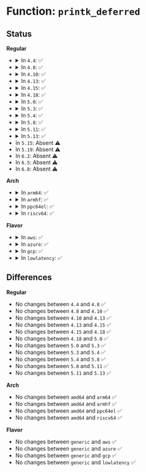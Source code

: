 # Function: <code>printk_deferred</code>

## Status
<b>Regular</b>
<ul>
<li>
<details>
<summary>In <code>4.4</code>: ✅</summary>

```c
int printk_deferred(const char *fmt, void (anon));
```

**Collision:** Unique Global

**Inline:** No

**Transformation:** False

**Instances:**

```
In kernel/printk/printk.c (ffffffff8118bd88)
Location: kernel/printk/printk.c:2751
Inline: False
Direct callers:
  - kernel/sched/core.c:select_fallback_rq
  - kernel/sched/rt.c:update_curr_rt
  - kernel/sched/deadline.c:replenish_dl_entity
  - kernel/time/clockevents.c:clockevents_program_min_delta
  - kernel/time/clockevents.c:clockevents_program_min_delta
```
**Symbols:**

```
ffffffff8118bd88-ffffffff8118be26: printk_deferred (STB_GLOBAL)
```
</details>
</li>
<li>
<details>
<summary>In <code>4.8</code>: ✅</summary>

```c
int printk_deferred(const char *fmt, void (anon));
```

**Collision:** Unique Global

**Inline:** No

**Transformation:** False

**Instances:**

```
In kernel/printk/printk.c (ffffffff8119ead5)
Location: kernel/printk/printk.c:2893
Inline: False
Direct callers:
  - kernel/sched/core.c:select_fallback_rq
  - kernel/sched/fair.c:enqueue_entity
  - kernel/sched/rt.c:update_curr_rt
  - kernel/sched/deadline.c:replenish_dl_entity
  - kernel/printk/nmi.c:printk_nmi_flush_line
  - kernel/time/clockevents.c:clockevents_program_min_delta
  - kernel/time/clockevents.c:clockevents_program_min_delta
```
**Symbols:**

```
ffffffff8119ead5-ffffffff8119eb73: printk_deferred (STB_GLOBAL)
```
</details>
</li>
<li>
<details>
<summary>In <code>4.10</code>: ✅</summary>

```c
int printk_deferred(const char *fmt, void (anon));
```

**Collision:** Unique Global

**Inline:** No

**Transformation:** False

**Instances:**

```
In kernel/printk/printk.c (ffffffff811ae538)
Location: kernel/printk/printk.c:2725
Inline: False
Direct callers:
  - arch/x86/kernel/dumpstack_64.c:get_stack_info
  - arch/x86/kernel/unwind_frame.c:unwind_next_frame
  - arch/x86/kernel/unwind_frame.c:unwind_next_frame
  - kernel/sched/core.c:select_fallback_rq
  - kernel/sched/fair.c:enqueue_entity
  - kernel/sched/rt.c:update_curr_rt
  - kernel/sched/deadline.c:replenish_dl_entity
  - kernel/printk/nmi.c:printk_nmi_flush_line
  - kernel/time/clockevents.c:clockevents_program_min_delta
  - kernel/time/clockevents.c:clockevents_program_min_delta
  - kernel/time/timekeeping_debug.c:tk_debug_account_sleep_time
```
**Symbols:**

```
ffffffff811ae538-ffffffff811ae5d6: printk_deferred (STB_GLOBAL)
```
</details>
</li>
<li>
<details>
<summary>In <code>4.13</code>: ✅</summary>

```c
int printk_deferred(const char *fmt, void (anon));
```

**Collision:** Unique Global

**Inline:** No

**Transformation:** False

**Instances:**

```
In kernel/printk/printk.c (ffffffff810e4b15)
Location: kernel/printk/printk.c:2737
Inline: False
Direct callers:
  - arch/x86/kernel/dumpstack_64.c:get_stack_info
  - arch/x86/kernel/unwind_frame.c:unwind_dump
  - arch/x86/kernel/unwind_frame.c:unwind_dump
  - arch/x86/kernel/unwind_frame.c:unwind_dump
  - kernel/sched/core.c:select_fallback_rq
  - kernel/sched/fair.c:enqueue_entity
  - kernel/sched/rt.c:update_curr_rt
  - kernel/sched/deadline.c:replenish_dl_entity
  - kernel/printk/printk_safe.c:__printk_safe_flush
  - kernel/printk/printk_safe.c:__printk_safe_flush
  - kernel/printk/printk_safe.c:__printk_safe_flush
  - kernel/printk/printk_safe.c:__printk_safe_flush
  - kernel/printk/printk_safe.c:__printk_safe_flush
  - kernel/printk/printk_safe.c:__printk_safe_flush
  - kernel/time/clockevents.c:clockevents_program_min_delta
  - kernel/time/clockevents.c:clockevents_program_min_delta
  - kernel/time/timekeeping_debug.c:tk_debug_account_sleep_time
```
**Symbols:**

```
ffffffff810e4b15-ffffffff810e4b83: printk_deferred (STB_GLOBAL)
```
</details>
</li>
<li>
<details>
<summary>In <code>4.15</code>: ✅</summary>

```c
int printk_deferred(const char *fmt, void (anon));
```

**Collision:** Unique Global

**Inline:** No

**Transformation:** False

**Instances:**

```
In kernel/printk/printk.c (ffffffff810ecdb4)
Location: kernel/printk/printk.c:2731
Inline: False
Direct callers:
  - arch/x86/kernel/dumpstack_64.c:get_stack_info
  - arch/x86/kernel/unwind_frame.c:unwind_dump
  - arch/x86/kernel/unwind_frame.c:unwind_dump
  - arch/x86/kernel/unwind_frame.c:unwind_dump
  - kernel/sched/core.c:select_fallback_rq
  - kernel/sched/fair.c:enqueue_entity
  - kernel/sched/rt.c:update_curr_rt
  - kernel/sched/deadline.c:replenish_dl_entity
  - kernel/power/main.c:__pm_pr_dbg
  - kernel/printk/printk_safe.c:__printk_safe_flush
  - kernel/printk/printk_safe.c:__printk_safe_flush
  - kernel/printk/printk_safe.c:__printk_safe_flush
  - kernel/printk/printk_safe.c:__printk_safe_flush
  - kernel/printk/printk_safe.c:__printk_safe_flush
  - kernel/printk/printk_safe.c:__printk_safe_flush
  - kernel/time/clockevents.c:clockevents_program_min_delta
  - kernel/time/clockevents.c:clockevents_program_min_delta
```
**Symbols:**

```
ffffffff810ecdb4-ffffffff810ece22: printk_deferred (STB_GLOBAL)
```
</details>
</li>
<li>
<details>
<summary>In <code>4.18</code>: ✅</summary>

```c
int printk_deferred(const char *fmt, void (anon));
```

**Collision:** Unique Global

**Inline:** No

**Transformation:** False

**Instances:**

```
In kernel/printk/printk.c (ffffffff810f50a6)
Location: kernel/printk/printk.c:2908
Inline: False
Direct callers:
  - arch/x86/kernel/dumpstack_64.c:get_stack_info
  - arch/x86/kernel/unwind_frame.c:unwind_dump
  - arch/x86/kernel/unwind_frame.c:unwind_dump
  - arch/x86/kernel/unwind_frame.c:unwind_dump
  - kernel/sched/core.c:select_fallback_rq
  - kernel/sched/fair.c:enqueue_entity
  - kernel/sched/rt.c:update_curr_rt
  - kernel/sched/deadline.c:replenish_dl_entity
  - kernel/power/main.c:__pm_pr_dbg
  - kernel/printk/printk_safe.c:__printk_safe_flush
  - kernel/printk/printk_safe.c:__printk_safe_flush
  - kernel/printk/printk_safe.c:__printk_safe_flush
  - kernel/printk/printk_safe.c:__printk_safe_flush
  - kernel/printk/printk_safe.c:__printk_safe_flush
  - kernel/printk/printk_safe.c:__printk_safe_flush
```
**Symbols:**

```
ffffffff810f50a6-ffffffff810f5115: printk_deferred (STB_GLOBAL)
```
</details>
</li>
<li>
<details>
<summary>In <code>5.0</code>: ✅</summary>

```c
int printk_deferred(const char *fmt, void (anon));
```

**Collision:** Unique Global

**Inline:** No

**Transformation:** False

**Instances:**

```
In kernel/printk/printk.c (ffffffff81100861)
Location: kernel/printk/printk.c:2920
Inline: False
Direct callers:
  - arch/x86/kernel/dumpstack_64.c:get_stack_info
  - arch/x86/kernel/unwind_frame.c:unwind_dump
  - arch/x86/kernel/unwind_frame.c:unwind_dump
  - arch/x86/kernel/unwind_frame.c:unwind_dump
  - kernel/sched/core.c:select_fallback_rq
  - kernel/sched/fair.c:enqueue_entity
  - kernel/sched/rt.c:update_curr_rt
  - kernel/sched/deadline.c:replenish_dl_entity
  - kernel/sched/psi.c:psi_task_change
  - kernel/sched/psi.c:psi_task_change
  - kernel/power/main.c:__pm_pr_dbg
  - kernel/printk/printk_safe.c:__printk_safe_flush
  - kernel/printk/printk_safe.c:__printk_safe_flush
  - kernel/printk/printk_safe.c:__printk_safe_flush
  - kernel/printk/printk_safe.c:__printk_safe_flush
  - kernel/printk/printk_safe.c:__printk_safe_flush
  - kernel/printk/printk_safe.c:__printk_safe_flush
```
**Symbols:**

```
ffffffff81100861-ffffffff811008d0: printk_deferred (STB_GLOBAL)
```
</details>
</li>
<li>
<details>
<summary>In <code>5.3</code>: ✅</summary>

```c
int printk_deferred(const char *fmt, void (anon));
```

**Collision:** Unique Global

**Inline:** No

**Transformation:** False

**Instances:**

```
In kernel/printk/printk.c (ffffffff81109042)
Location: kernel/printk/printk.c:2985
Inline: False
Direct callers:
  - arch/x86/kernel/dumpstack_64.c:get_stack_info
  - arch/x86/kernel/unwind_frame.c:unwind_dump
  - arch/x86/kernel/unwind_frame.c:unwind_dump
  - arch/x86/kernel/unwind_frame.c:unwind_dump
  - kernel/sched/core.c:select_fallback_rq
  - kernel/sched/fair.c:enqueue_entity
  - kernel/sched/rt.c:update_curr_rt
  - kernel/sched/deadline.c:replenish_dl_entity
  - kernel/sched/psi.c:psi_task_change
  - kernel/sched/psi.c:psi_task_change
  - kernel/power/main.c:__pm_pr_dbg
  - kernel/printk/printk_safe.c:__printk_safe_flush
  - kernel/printk/printk_safe.c:__printk_safe_flush
  - kernel/printk/printk_safe.c:__printk_safe_flush
  - kernel/printk/printk_safe.c:__printk_safe_flush
  - kernel/printk/printk_safe.c:__printk_safe_flush
  - kernel/printk/printk_safe.c:__printk_safe_flush
  - kernel/time/clockevents.c:clockevents_program_min_delta
  - kernel/time/clockevents.c:clockevents_program_min_delta
```
**Symbols:**

```
ffffffff81109042-ffffffff811090b1: printk_deferred (STB_GLOBAL)
```
</details>
</li>
<li>
<details>
<summary>In <code>5.4</code>: ✅</summary>

```c
int printk_deferred(const char *fmt, void (anon));
```

**Collision:** Unique Global

**Inline:** No

**Transformation:** False

**Instances:**

```
In kernel/printk/printk.c (ffffffff81115424)
Location: kernel/printk/printk.c:2995
Inline: False
Direct callers:
  - arch/x86/kernel/dumpstack_64.c:get_stack_info
  - arch/x86/kernel/unwind_frame.c:unwind_dump
  - arch/x86/kernel/unwind_frame.c:unwind_dump
  - arch/x86/kernel/unwind_frame.c:unwind_dump
  - kernel/sched/core.c:select_fallback_rq
  - kernel/sched/fair.c:enqueue_entity
  - kernel/sched/rt.c:update_curr_rt
  - kernel/sched/deadline.c:replenish_dl_entity
  - kernel/sched/psi.c:psi_task_change
  - kernel/sched/psi.c:psi_task_change
  - kernel/power/main.c:__pm_pr_dbg
  - kernel/printk/printk_safe.c:__printk_safe_flush
  - kernel/printk/printk_safe.c:__printk_safe_flush
  - kernel/printk/printk_safe.c:__printk_safe_flush
  - kernel/printk/printk_safe.c:__printk_safe_flush
  - kernel/printk/printk_safe.c:__printk_safe_flush
  - kernel/printk/printk_safe.c:__printk_safe_flush
  - kernel/time/clockevents.c:clockevents_program_min_delta
  - kernel/time/clockevents.c:clockevents_program_min_delta
```
**Symbols:**

```
ffffffff81115424-ffffffff81115493: printk_deferred (STB_GLOBAL)
```
</details>
</li>
<li>
<details>
<summary>In <code>5.8</code>: ✅</summary>

```c
int printk_deferred(const char *fmt, void (anon));
```

**Collision:** Unique Global

**Inline:** No

**Transformation:** False

**Instances:**

```
In kernel/printk/printk.c (ffffffff81120de0)
Location: kernel/printk/printk.c:3063
Inline: False
Direct callers:
  - arch/x86/kernel/dumpstack_64.c:get_stack_info
  - arch/x86/kernel/i8259.c:mask_and_ack_8259A
  - arch/x86/kernel/unwind_frame.c:unwind_dump
  - arch/x86/kernel/unwind_frame.c:unwind_dump
  - arch/x86/kernel/unwind_frame.c:unwind_dump
  - kernel/sched/core.c:select_fallback_rq
  - kernel/sched/fair.c:enqueue_entity
  - kernel/sched/rt.c:update_curr_rt
  - kernel/sched/deadline.c:replenish_dl_entity
  - kernel/sched/psi.c:psi_flags_change
  - kernel/sched/psi.c:psi_group_change
  - kernel/power/main.c:__pm_pr_dbg
  - kernel/printk/printk_safe.c:__printk_safe_flush
  - kernel/printk/printk_safe.c:printk_safe_flush_line
  - kernel/time/clockevents.c:clockevents_program_min_delta
  - kernel/time/clockevents.c:clockevents_program_min_delta
  - drivers/char/random.c:get_random_bytes
```
**Symbols:**

```
ffffffff81120de0-ffffffff81120e4f: printk_deferred (STB_GLOBAL)
```
</details>
</li>
<li>
<details>
<summary>In <code>5.11</code>: ✅</summary>

```c
int printk_deferred(const char *fmt, void (anon));
```

**Collision:** Unique Global

**Inline:** No

**Transformation:** False

**Instances:**

```
In kernel/printk/printk.c (ffffffff81be13ec)
Location: kernel/printk/printk.c:3142
Inline: False
Direct callers:
  - arch/x86/kernel/dumpstack_64.c:get_stack_info
  - arch/x86/kernel/i8259.c:mask_and_ack_8259A
  - arch/x86/kernel/unwind_frame.c:unwind_dump
  - arch/x86/kernel/unwind_frame.c:unwind_dump
  - arch/x86/kernel/unwind_frame.c:unwind_dump
  - kernel/sched/core.c:select_fallback_rq
  - kernel/sched/fair.c:enqueue_entity
  - kernel/sched/rt.c:update_curr_rt
  - kernel/sched/deadline.c:replenish_dl_entity
  - kernel/sched/psi.c:psi_flags_change
  - kernel/sched/psi.c:psi_group_change
  - kernel/power/main.c:__pm_pr_dbg
  - kernel/printk/printk_safe.c:__printk_safe_flush
  - kernel/printk/printk_safe.c:printk_safe_flush_line
  - kernel/time/clockevents.c:clockevents_program_min_delta
  - kernel/time/clockevents.c:clockevents_program_min_delta
  - drivers/char/random.c:get_random_bytes
```
**Symbols:**

```
ffffffff81be13ec-ffffffff81be145b: printk_deferred (STB_GLOBAL)
```
</details>
</li>
<li>
<details>
<summary>In <code>5.13</code>: ✅</summary>

```c
int printk_deferred(const char *fmt, void (anon));
```

**Collision:** Unique Global

**Inline:** No

**Transformation:** False

**Instances:**

```
In kernel/printk/printk.c (ffffffff81bd3470)
Location: kernel/printk/printk.c:3206
Inline: False
Direct callers:
  - arch/x86/kernel/dumpstack_64.c:get_stack_info
  - arch/x86/kernel/i8259.c:mask_and_ack_8259A
  - arch/x86/kernel/unwind_frame.c:unwind_dump
  - arch/x86/kernel/unwind_frame.c:unwind_dump
  - arch/x86/kernel/unwind_frame.c:unwind_dump
  - kernel/sched/core.c:select_fallback_rq
  - kernel/sched/fair.c:enqueue_entity
  - kernel/sched/rt.c:update_curr_rt
  - kernel/sched/deadline.c:replenish_dl_entity
  - kernel/sched/psi.c:psi_flags_change
  - kernel/sched/psi.c:psi_group_change
  - kernel/power/main.c:__pm_pr_dbg
  - kernel/printk/printk_safe.c:__printk_safe_flush
  - kernel/printk/printk_safe.c:printk_safe_flush_line
  - kernel/time/clockevents.c:clockevents_program_min_delta
  - kernel/time/clockevents.c:clockevents_program_min_delta
  - drivers/char/random.c:get_random_bytes
```
**Symbols:**

```
ffffffff81bd3470-ffffffff81bd34df: printk_deferred (STB_GLOBAL)
```
</details>
</li>
<li>
In <code>5.15</code>: Absent ⚠️
</li>
<li>
In <code>5.19</code>: Absent ⚠️
</li>
<li>
In <code>6.2</code>: Absent ⚠️
</li>
<li>
In <code>6.5</code>: Absent ⚠️
</li>
<li>
In <code>6.8</code>: Absent ⚠️
</li>
</ul>
<b>Arch</b>
<ul>
<li>
<details>
<summary>In <code>arm64</code>: ✅</summary>

```c
int printk_deferred(const char *fmt, void (anon));
```

**Collision:** Unique Global

**Inline:** No

**Transformation:** False

**Instances:**

```
In kernel/printk/printk.c (ffff8000101768a8)
Location: kernel/printk/printk.c:2995
Inline: False
Direct callers:
  - kernel/sched/core.c:select_fallback_rq
  - kernel/sched/fair.c:enqueue_entity
  - kernel/sched/rt.c:update_curr_rt
  - kernel/sched/deadline.c:replenish_dl_entity
  - kernel/sched/psi.c:psi_task_change
  - kernel/sched/psi.c:psi_task_change
  - kernel/power/main.c:__pm_pr_dbg
  - kernel/printk/printk_safe.c:__printk_safe_flush
  - kernel/printk/printk_safe.c:__printk_safe_flush
  - kernel/printk/printk_safe.c:__printk_safe_flush
  - kernel/printk/printk_safe.c:__printk_safe_flush
  - kernel/printk/printk_safe.c:__printk_safe_flush
  - kernel/printk/printk_safe.c:__printk_safe_flush
```
**Symbols:**

```
ffff8000101768a8-ffff800010176934: printk_deferred (STB_GLOBAL)
```
</details>
</li>
<li>
<details>
<summary>In <code>armhf</code>: ✅</summary>

```c
int printk_deferred(const char *fmt, void (anon));
```

**Collision:** Unique Global

**Inline:** No

**Transformation:** False

**Instances:**

```
In kernel/printk/printk.c (c03c872c)
Location: kernel/printk/printk.c:2995
Inline: False
Direct callers:
  - kernel/sched/fair.c:enqueue_entity
  - kernel/sched/rt.c:update_curr_rt
  - kernel/sched/deadline.c:replenish_dl_entity
  - kernel/sched/psi.c:psi_task_change
  - kernel/sched/psi.c:psi_task_change
  - kernel/power/main.c:__pm_pr_dbg
  - kernel/printk/printk_safe.c:__printk_safe_flush
  - kernel/printk/printk_safe.c:__printk_safe_flush
  - kernel/printk/printk_safe.c:__printk_safe_flush
  - kernel/printk/printk_safe.c:__printk_safe_flush
  - kernel/printk/printk_safe.c:__printk_safe_flush
  - kernel/printk/printk_safe.c:__printk_safe_flush
```
**Symbols:**

```
c03c872c-c03c8790: printk_deferred (STB_GLOBAL)
```
</details>
</li>
<li>
<details>
<summary>In <code>ppc64el</code>: ✅</summary>

```c
int printk_deferred(const char *fmt, void (anon));
```

**Collision:** Unique Global

**Inline:** No

**Transformation:** False

**Instances:**

```
In kernel/printk/printk.c (c0000000001d00c8)
Location: kernel/printk/printk.c:2995
Inline: False
Direct callers:
  - kernel/sched/core.c:select_fallback_rq
  - kernel/sched/fair.c:enqueue_entity
  - kernel/sched/rt.c:update_curr_rt
  - kernel/sched/deadline.c:replenish_dl_entity
  - kernel/sched/psi.c:psi_task_change
  - kernel/sched/psi.c:psi_task_change
  - kernel/power/main.c:__pm_pr_dbg
  - kernel/printk/printk_safe.c:__printk_safe_flush
  - kernel/printk/printk_safe.c:__printk_safe_flush
  - kernel/printk/printk_safe.c:__printk_safe_flush
  - kernel/printk/printk_safe.c:__printk_safe_flush
  - kernel/printk/printk_safe.c:__printk_safe_flush
  - kernel/printk/printk_safe.c:__printk_safe_flush
```
**Symbols:**

```
c0000000001d00c8-c0000000001d0118: printk_deferred (STB_GLOBAL)
```
</details>
</li>
<li>
<details>
<summary>In <code>riscv64</code>: ✅</summary>

```c
int printk_deferred(const char *fmt, void (anon));
```

**Collision:** Unique Global

**Inline:** No

**Transformation:** False

**Instances:**

```
In kernel/printk/printk.c (ffffffe000111b28)
Location: kernel/printk/printk.c:2995
Inline: False
Direct callers:
  - kernel/sched/core.c:wake_up_new_task
  - kernel/sched/core.c:try_to_wake_up
  - kernel/sched/fair.c:enqueue_entity
  - kernel/sched/rt.c:update_curr_rt
  - kernel/sched/deadline.c:replenish_dl_entity
  - kernel/sched/psi.c:psi_task_change
  - kernel/sched/psi.c:psi_task_change
  - kernel/printk/printk_safe.c:__printk_safe_flush
  - kernel/printk/printk_safe.c:__printk_safe_flush
  - kernel/printk/printk_safe.c:__printk_safe_flush
  - kernel/printk/printk_safe.c:__printk_safe_flush
  - kernel/printk/printk_safe.c:__printk_safe_flush
  - kernel/printk/printk_safe.c:__printk_safe_flush
  - kernel/time/timekeeping.c:timekeeping_resume
```
**Symbols:**

```
ffffffe000111b28-ffffffe000111b6c: printk_deferred (STB_GLOBAL)
```
</details>
</li>
</ul>
<b>Flavor</b>
<ul>
<li>
<details>
<summary>In <code>aws</code>: ✅</summary>

```c
int printk_deferred(const char *fmt, void (anon));
```

**Collision:** Unique Global

**Inline:** No

**Transformation:** False

**Instances:**

```
In kernel/printk/printk.c (ffffffff8110da04)
Location: kernel/printk/printk.c:2995
Inline: False
Direct callers:
  - arch/x86/kernel/dumpstack_64.c:get_stack_info
  - arch/x86/kernel/unwind_frame.c:unwind_dump
  - arch/x86/kernel/unwind_frame.c:unwind_dump
  - arch/x86/kernel/unwind_frame.c:unwind_dump
  - kernel/sched/core.c:select_fallback_rq
  - kernel/sched/fair.c:enqueue_entity
  - kernel/sched/rt.c:update_curr_rt
  - kernel/sched/deadline.c:replenish_dl_entity
  - kernel/sched/psi.c:psi_task_change
  - kernel/sched/psi.c:psi_task_change
  - kernel/power/main.c:__pm_pr_dbg
  - kernel/printk/printk_safe.c:__printk_safe_flush
  - kernel/printk/printk_safe.c:__printk_safe_flush
  - kernel/printk/printk_safe.c:__printk_safe_flush
  - kernel/printk/printk_safe.c:__printk_safe_flush
  - kernel/printk/printk_safe.c:__printk_safe_flush
  - kernel/printk/printk_safe.c:__printk_safe_flush
  - kernel/time/clockevents.c:clockevents_program_min_delta
  - kernel/time/clockevents.c:clockevents_program_min_delta
```
**Symbols:**

```
ffffffff8110da04-ffffffff8110da73: printk_deferred (STB_GLOBAL)
```
</details>
</li>
<li>
<details>
<summary>In <code>azure</code>: ✅</summary>

```c
int printk_deferred(const char *fmt, void (anon));
```

**Collision:** Unique Global

**Inline:** No

**Transformation:** False

**Instances:**

```
In kernel/printk/printk.c (ffffffff810fe764)
Location: kernel/printk/printk.c:2995
Inline: False
Direct callers:
  - arch/x86/kernel/dumpstack_64.c:get_stack_info
  - arch/x86/kernel/unwind_frame.c:unwind_dump
  - arch/x86/kernel/unwind_frame.c:unwind_dump
  - arch/x86/kernel/unwind_frame.c:unwind_dump
  - kernel/sched/core.c:select_fallback_rq
  - kernel/sched/fair.c:enqueue_entity
  - kernel/sched/rt.c:update_curr_rt
  - kernel/sched/deadline.c:replenish_dl_entity
  - kernel/sched/psi.c:psi_task_change
  - kernel/sched/psi.c:psi_task_change
  - kernel/power/main.c:__pm_pr_dbg
  - kernel/printk/printk_safe.c:__printk_safe_flush
  - kernel/printk/printk_safe.c:__printk_safe_flush
  - kernel/printk/printk_safe.c:__printk_safe_flush
  - kernel/printk/printk_safe.c:__printk_safe_flush
  - kernel/printk/printk_safe.c:__printk_safe_flush
  - kernel/printk/printk_safe.c:__printk_safe_flush
  - kernel/time/clockevents.c:clockevents_program_min_delta
  - kernel/time/clockevents.c:clockevents_program_min_delta
```
**Symbols:**

```
ffffffff810fe764-ffffffff810fe7d3: printk_deferred (STB_GLOBAL)
```
</details>
</li>
<li>
<details>
<summary>In <code>gcp</code>: ✅</summary>

```c
int printk_deferred(const char *fmt, void (anon));
```

**Collision:** Unique Global

**Inline:** No

**Transformation:** False

**Instances:**

```
In kernel/printk/printk.c (ffffffff8110b8f4)
Location: kernel/printk/printk.c:2995
Inline: False
Direct callers:
  - arch/x86/kernel/dumpstack_64.c:get_stack_info
  - arch/x86/kernel/unwind_frame.c:unwind_dump
  - arch/x86/kernel/unwind_frame.c:unwind_dump
  - arch/x86/kernel/unwind_frame.c:unwind_dump
  - kernel/sched/core.c:select_fallback_rq
  - kernel/sched/fair.c:enqueue_entity
  - kernel/sched/rt.c:update_curr_rt
  - kernel/sched/deadline.c:replenish_dl_entity
  - kernel/sched/psi.c:psi_task_change
  - kernel/sched/psi.c:psi_task_change
  - kernel/power/main.c:__pm_pr_dbg
  - kernel/printk/printk_safe.c:__printk_safe_flush
  - kernel/printk/printk_safe.c:__printk_safe_flush
  - kernel/printk/printk_safe.c:__printk_safe_flush
  - kernel/printk/printk_safe.c:__printk_safe_flush
  - kernel/printk/printk_safe.c:__printk_safe_flush
  - kernel/printk/printk_safe.c:__printk_safe_flush
  - kernel/time/clockevents.c:clockevents_program_min_delta
  - kernel/time/clockevents.c:clockevents_program_min_delta
```
**Symbols:**

```
ffffffff8110b8f4-ffffffff8110b963: printk_deferred (STB_GLOBAL)
```
</details>
</li>
<li>
<details>
<summary>In <code>lowlatency</code>: ✅</summary>

```c
int printk_deferred(const char *fmt, void (anon));
```

**Collision:** Unique Global

**Inline:** No

**Transformation:** False

**Instances:**

```
In kernel/printk/printk.c (ffffffff81116e0a)
Location: kernel/printk/printk.c:2995
Inline: False
Direct callers:
  - arch/x86/kernel/dumpstack_64.c:get_stack_info
  - arch/x86/kernel/unwind_frame.c:unwind_dump
  - arch/x86/kernel/unwind_frame.c:unwind_dump
  - arch/x86/kernel/unwind_frame.c:unwind_dump
  - kernel/sched/core.c:select_fallback_rq
  - kernel/sched/fair.c:enqueue_entity
  - kernel/sched/rt.c:update_curr_rt
  - kernel/sched/deadline.c:replenish_dl_entity
  - kernel/sched/psi.c:psi_task_change
  - kernel/sched/psi.c:psi_task_change
  - kernel/power/main.c:__pm_pr_dbg
  - kernel/printk/printk_safe.c:__printk_safe_flush
  - kernel/printk/printk_safe.c:__printk_safe_flush
  - kernel/printk/printk_safe.c:__printk_safe_flush
  - kernel/printk/printk_safe.c:__printk_safe_flush
  - kernel/printk/printk_safe.c:__printk_safe_flush
  - kernel/printk/printk_safe.c:__printk_safe_flush
  - kernel/time/clockevents.c:clockevents_program_min_delta
  - kernel/time/clockevents.c:clockevents_program_min_delta
```
**Symbols:**

```
ffffffff81116e0a-ffffffff81116e79: printk_deferred (STB_GLOBAL)
```
</details>
</li>
</ul>

## Differences
<b>Regular</b>
<ul>
<li>
No changes between <code>4.4</code> and <code>4.8</code> ✅
</li>
<li>
No changes between <code>4.8</code> and <code>4.10</code> ✅
</li>
<li>
No changes between <code>4.10</code> and <code>4.13</code> ✅
</li>
<li>
No changes between <code>4.13</code> and <code>4.15</code> ✅
</li>
<li>
No changes between <code>4.15</code> and <code>4.18</code> ✅
</li>
<li>
No changes between <code>4.18</code> and <code>5.0</code> ✅
</li>
<li>
No changes between <code>5.0</code> and <code>5.3</code> ✅
</li>
<li>
No changes between <code>5.3</code> and <code>5.4</code> ✅
</li>
<li>
No changes between <code>5.4</code> and <code>5.8</code> ✅
</li>
<li>
No changes between <code>5.8</code> and <code>5.11</code> ✅
</li>
<li>
No changes between <code>5.11</code> and <code>5.13</code> ✅
</li>
</ul>
<b>Arch</b>
<ul>
<li>
No changes between <code>amd64</code> and <code>arm64</code> ✅
</li>
<li>
No changes between <code>amd64</code> and <code>armhf</code> ✅
</li>
<li>
No changes between <code>amd64</code> and <code>ppc64el</code> ✅
</li>
<li>
No changes between <code>amd64</code> and <code>riscv64</code> ✅
</li>
</ul>
<b>Flavor</b>
<ul>
<li>
No changes between <code>generic</code> and <code>aws</code> ✅
</li>
<li>
No changes between <code>generic</code> and <code>azure</code> ✅
</li>
<li>
No changes between <code>generic</code> and <code>gcp</code> ✅
</li>
<li>
No changes between <code>generic</code> and <code>lowlatency</code> ✅
</li>
</ul>
